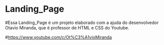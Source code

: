# Landing_Page

#Essa Landing_Page é um projeto elaborado com a ajuda do desenvolvedor Otavio Miranda, que é professor de HTML e CSS do Youtube.

#https://www.youtube.com/c/Ot%C3%A1vioMiranda
